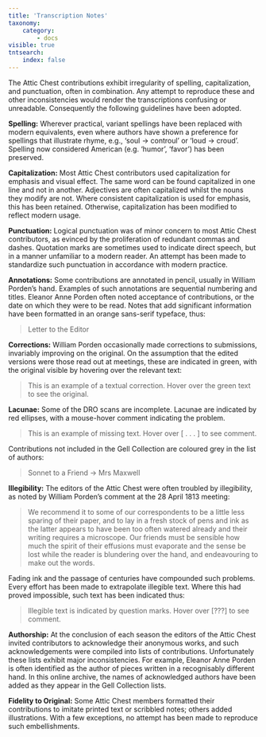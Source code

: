 ```yaml
---
title: 'Transcription Notes'
taxonomy:
    category:
        - docs
visible: true
tntsearch:
    index: false
---
```


The Attic Chest contributions exhibit irregularity of spelling, capitalization, and punctuation, often in combination. Any attempt to reproduce these and other inconsistencies would render the transcriptions confusing or unreadable. Consequently the following guidelines have been adopted.

**Spelling:** Wherever practical, variant spellings have been replaced with modern equivalents, even where authors have shown a preference for spellings that illustrate rhyme, e.g., ‘soul → controul’ or ‘loud → croud’. Spelling now considered American (e.g. ‘humor’, ‘favor’) has been preserved. 

**Capitalization:** Most Attic Chest contributors used capitalization for emphasis and visual effect. The same word can be found capitalized in one line and not in another. Adjectives are often capitalized whilst the nouns they modify are not. Where consistent capitalization is used for emphasis, this has been retained. Otherwise, capitalization has been modified to reflect modern usage. 

**Punctuation:** Logical punctuation was of minor concern to most Attic Chest contributors, as evinced by the proliferation of redundant commas and dashes. Quotation marks are sometimes used to indicate direct speech, but in a manner unfamiliar to a modern reader. An attempt has been made to standardize such punctuation in accordance with modern practice. 

**Annotations:** Some contributions are annotated in pencil, usually in William Porden’s hand. Examples of such annotations are sequential numbering and titles. Eleanor Anne Porden often noted acceptance of contributions, or the date on which they were to be read. Notes that add significant information have been formatted in an orange sans-serif typeface, thus: 

> <span class="pencil">Letter to the Editor</span> 

**Corrections:** William Porden occasionally made corrections to submissions, invariably improving on the original. On the assumption that the edited versions were those read out at meetings, these are indicated in green, with the original visible by hovering over the relevant text: 

> This is an example of a textual correction. Hover over <span data-tippy="original version here" class="green">the green text</span> to see the original. 

**Lacunae:** Some of the DRO scans are incomplete. Lacunae are indicated by red ellipses, with a mouse-hover comment indicating the problem. 

> This is an example of missing text. Hover over <span data-tippy="Text missing" class="red">[ . . . ]</span> to see comment. 

Contributions not included in the Gell Collection are coloured grey in the list of authors:

> <span class="grey">Sonnet to a Friend → Mrs Maxwell</span>

**Illegibility:** The editors of the Attic Chest were often troubled by illegibility, as noted by William Porden’s comment at the 28 April 1813 meeting:  

> We recommend it to some of our correspondents to be a little less sparing of their paper, and to lay in a fresh stock of pens and ink as the latter appears to have been too often watered already and their writing requires a microscope. Our friends must be sensible how much the spirit of their effusions must evaporate and the sense be lost while the reader is blundering over the hand, and endeavouring to make out the words.

Fading ink and the passage of centuries have compounded such problems. Every effort has been made to extrapolate illegible text. Where this had proved impossible, such text has been indicated thus:

> Illegible text is indicated by question marks. Hover over <span data-tippy="illegible" class="red">[???]</span> to see comment. 

**Authorship:** At the conclusion of each season the editors of the Attic Chest invited contributors to acknowledge their anonymous works, and such acknowledgements were compiled into lists of contributions. Unfortunately these lists exhibit major inconsistencies. For example, Eleanor Anne Porden is often identified as the author of pieces written in a recognisably different hand. In this online archive, the names of acknowledged authors have been added as they appear in the Gell Collection lists.

**Fidelity to Original:** Some Attic Chest members formatted their contributions to imitate printed text or scribbled notes; others added illustrations. With a few exceptions, no attempt has been made to reproduce such embellishments.